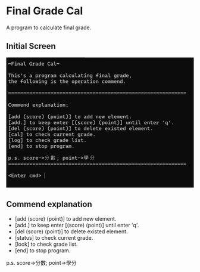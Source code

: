 # Final Grade Cal
A program to calculate final grade.

## Initial Screen
![Alt text](image.png)

## Commend explanation
- [add (score) (point)] to add new element.
- [add.] to keep enter [(score) (point)] until enter 'q'.
- [del (score) (point)] to delete existed element.
- [status] to check current grade.
- [look] to check grade list.
- [end] to stop program.

p.s. score->分數; point->學分
